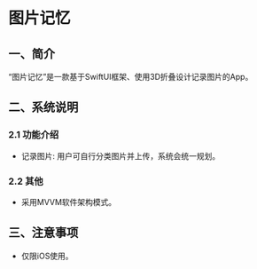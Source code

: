 # 图片记忆

## 一、简介

“图片记忆”是一款基于SwiftUI框架、使用3D折叠设计记录图片的App。

## 二、系统说明

### 2.1 功能介绍

* 记录图片: 用户可自行分类图片并上传，系统会统一规划。

### 2.2 其他

* 采用MVVM软件架构模式。

## 三、注意事项

* 仅限iOS使用。

